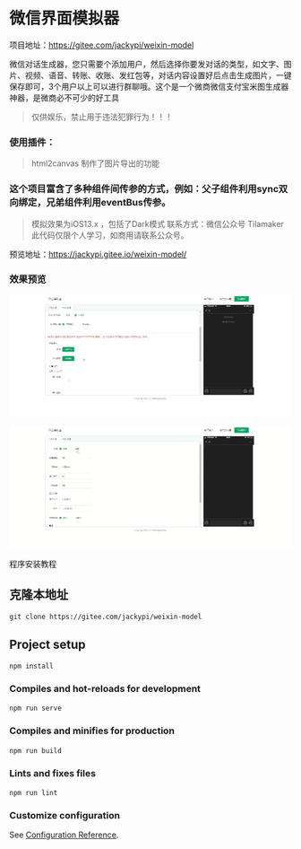 # 微信界面模拟器

项目地址：https://gitee.com/jackypi/weixin-model

微信对话生成器，您只需要个添加用户，然后选择你要发对话的类型，如文字、图片、视频、语音、转账、收账、发红包等，对话内容设置好后点击生成图片，一键保存即可，3个用户以上可以进行群聊哦。这个是一个微商微信支付宝米图生成器神器，是微商必不可少的好工具

>仅供娱乐，禁止用于违法犯罪行为！！！

### 使用插件：
>html2canvas 制作了图片导出的功能

### 这个项目富含了多种组件间传参的方式，例如：父子组件利用sync双向绑定，兄弟组件利用eventBus传参。

> 模拟效果为iOS13.x ，包括了Dark模式
联系方式：微信公众号 Tilamaker 此代码仅限个人学习，如商用请联系公众号。

预览地址：https://jackypi.gitee.io/weixin-model/

### 效果预览
![](/preview-1.gif)

![](/preview-2.gif)


程序安装教程

## 克隆本地址
```
git clone https://gitee.com/jackypi/weixin-model
```
## Project setup
```
npm install
```

### Compiles and hot-reloads for development
```
npm run serve
```

### Compiles and minifies for production
```
npm run build
```

### Lints and fixes files
```
npm run lint
```

### Customize configuration
See [Configuration Reference](https://cli.vuejs.org/config/).
